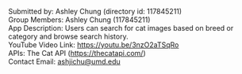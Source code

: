 Submitted by: Ashley Chung (directory id: 117845211)  
Group Members: Ashley Chung (117845211)  
App Description: Users can search for cat images based on breed or category and browse search history.  
YouTube Video Link: https://youtu.be/3nzO2aTSqRo  
APIs: The Cat API (https://thecatapi.com/)  
Contact Email: ashjichu@umd.edu  
